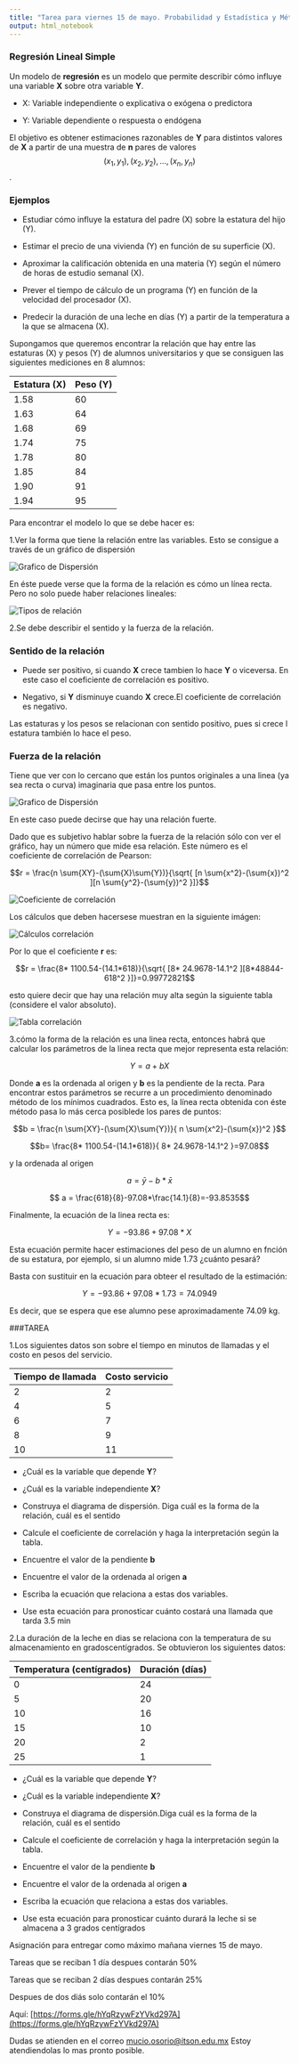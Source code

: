 ```yaml
---
title: "Tarea para viernes 15 de mayo. Probabilidad y Estadística y Métodos Estadísticos."
output: html_notebook
---
```


### Regresión Lineal Simple

Un modelo de **regresión** es un modelo que permite describir cómo influye una variable **X** sobre otra variable **Y**.

* X: Variable independiente o explicativa o exógena o predictora

* Y: Variable dependiente o respuesta o endógena

El objetivo es obtener estimaciones razonables de **Y** para distintos valores de **X** a partir de una muestra de **n** pares de valores $$(x_1, y_1), (x_2,y_2),. . . ,(x_n, y_n)$$.

### Ejemplos

* Estudiar cómo influye la estatura del padre (X) sobre la estatura del hijo (Y).

* Estimar el precio de una vivienda (Y) en función de su superficie (X).

* Aproximar la calificación obtenida en una materia (Y) según el número de horas de estudio semanal (X).

* Prever el tiempo de cálculo de un programa (Y) en función de la
velocidad del procesador (X).

* Predecir la duración de una leche en días (Y) a partir de la temperatura a la que se almacena (X).

Supongamos que queremos encontrar la relación que hay entre las estaturas (X) y pesos (Y) de alumnos universitarios y que se consiguen las siguientes mediciones en 8 alumnos:

Estatura (X)  | Peso (Y)
------------- | -------------
1.58          | 60
1.63          | 64
1.68          | 69
1.74          | 75
1.78          | 80
1.85          | 84
1.90          | 91
1.94          | 95


Para encontrar el modelo lo que se debe hacer es:

1.Ver la forma que tiene la relación entre las variables. Esto se consigue a través de un gráfico de dispersión

![Grafico de Dispersión](/probabilidad/figs/regresion.PNG)

En éste puede verse que la forma de la relación es cómo un línea recta. Pero no solo puede haber relaciones lineales:

![Tipos de relación](/probabilidad/figs/tipos.png)


2.Se debe describir el sentido y la fuerza de la relación.

### Sentido de la relación

* Puede ser positivo, si cuando **X** crece tambien lo hace **Y** o viceversa. En este caso el coeficiente de correlación es positivo.

* Negativo, si **Y** disminuye cuando **X** crece.El coeficiente de correlación es negativo. 

Las estaturas y los pesos se relacionan con sentido positivo, pues si crece l estatura también lo hace el peso.

### Fuerza de la relación

Tiene que ver con lo cercano que están los puntos originales a una linea (ya sea recta o curva) imaginaria que pasa entre los puntos.

![Grafico de Dispersión](/probabilidad/figs/fuerzadiagr.PNG)

En este caso puede decirse que hay una relación fuerte.

Dado que es subjetivo hablar sobre la fuerza de la relación sólo con ver el gráfico, hay un número que mide esa relación. Este número es el coeficiente de correlación de Pearson:

$$r = \frac{n \sum{XY}-(\sum{X}\sum{Y})}{\sqrt{ [n \sum{x^2}-(\sum{x})^2 ][n \sum{y^2}-(\sum{y})^2 }]}$$


![Coeficiente de correlación](/probabilidad/figs/fuerza.png)

Los cálculos que deben hacersese muestran en la siguiente imágen:

![Cálculos correlación](/probabilidad/figs/coeficiente.PNG)

Por lo que el coeficiente **r** es:

$$r = \frac{8* 1100.54-(14.1*618)}{\sqrt{ [8* 24.9678-14.1^2 ][8*48844-618^2 }]}=0.99772821$$

esto quiere decir que hay una relación muy alta según la siguiente tabla (considere el valor absoluto).

![Tabla correlación](/probabilidad/figs/tabla.PNG)

3.cómo la forma de la relación es una linea recta, entonces habrá que calcular los parámetros de la linea recta que mejor representa esta relación:

$$Y = a + bX$$

Donde **a** es la ordenada al origen y **b** es la pendiente de la recta. Para encontrar estos parámetros se recurre a un procedimiento denominado método de los mínimos cuadrados. Esto es, la línea recta obtenida con éste método pasa lo más cerca posiblede los pares de puntos:

$$b = \frac{n \sum{XY}-(\sum{X}\sum{Y})}{ n \sum{x^2}-(\sum{x})^2 }$$

$$b= \frac{8* 1100.54-(14.1*618)}{ 8* 24.9678-14.1^2 }=97.08$$

y la ordenada al origen 

$$ a = \bar{y}-b*\bar{x}$$


$$ a = \frac{618}{8}-97.08*\frac{14.1}{8}=-93.8535$$

Finalmente, la ecuación de la linea recta es:

$$Y=-93.86+97.08*X$$

Esta ecuación permite hacer estimaciones del peso de un alumno en fnción de su estatura, por ejemplo, si un alumno mide 1.73 ¿cuánto pesará?

Basta con sustituir en la ecuación para obteer el resultado de la estimación:

$$Y=-93.86+97.08*1.73=74.0949$$

Es decir, que se espera que ese alumno pese aproximadamente 74.09 kg.

###TAREA

1.Los siguientes datos son sobre el tiempo en minutos de llamadas y el costo en pesos del servicio. 

Tiempo de llamada  | Costo servicio
------------------ | -------------
2                  | 2
4                  | 5
6                  | 7
8                  | 9
10                 |11


* ¿Cuál es la variable que depende **Y**?

* ¿Cuál es la variable independiente **X**?

* Construya el diagrama de dispersión. Diga cuál es la forma de la relación, cuál es el sentido 

* Calcule el coeficiente de correlación y haga la interpretación según la tabla.

* Encuentre el valor de la pendiente **b**

* Encuentre el valor de la ordenada al origen **a**

* Escriba la ecuación que relaciona a estas dos variables.

* Use esta ecuación para pronosticar cuánto costará una llamada que tarda 3.5 min


2.La duración de la leche en dias se relaciona con la temperatura de su almacenamiento en gradoscentígrados. Se obtuvieron los siguientes datos: 

Temperatura (centígrados)  | Duración (días)
------------------ | ---------------
0                  |24
5                  |20
10                 |16
15                 |10
20                 |2
25                 |1

* ¿Cuál es la variable que depende **Y**?

* ¿Cuál es la variable independiente **X**?

* Construya el diagrama de dispersión.Diga cuál es la forma de la relación, cuál es el sentido 

* Calcule el coeficiente de correlación y haga la interpretación según la tabla.

* Encuentre el valor de la pendiente **b**

* Encuentre el valor de la ordenada al origen **a**

* Escriba la ecuación que relaciona a estas dos variables.

* Use esta ecuación para pronosticar cuánto durará la leche si se almacena a 3 grados centígrados



Asignación para entregar como máximo mañana viernes 15 de mayo.

Tareas que se reciban 1 día despues contarán 50%

Tareas que se reciban 2 días despues contarán 25%

Despues de dos diás solo contarán el 10%


Aquí: [https://forms.gle/hYqRzywFzYVkd297A](https://forms.gle/hYqRzywFzYVkd297A)


Dudas se atienden en el correo mucio.osorio@itson.edu.mx Estoy atendiendolas lo mas pronto posible.

